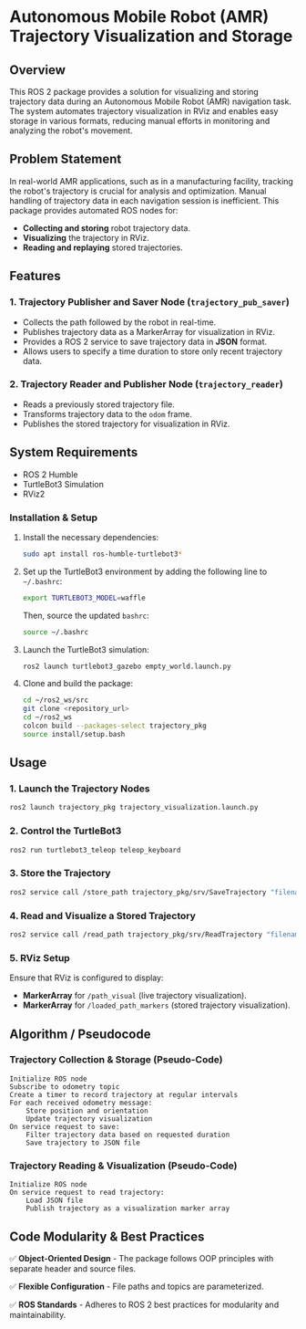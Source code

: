 # Autonomous Mobile Robot (AMR) Trajectory Visualization and Storage

## Overview
This ROS 2 package provides a solution for visualizing and storing trajectory data during an Autonomous Mobile Robot (AMR) navigation task. The system automates trajectory visualization in RViz and enables easy storage in various formats, reducing manual efforts in monitoring and analyzing the robot's movement.

## Problem Statement
In real-world AMR applications, such as in a manufacturing facility, tracking the robot's trajectory is crucial for analysis and optimization. Manual handling of trajectory data in each navigation session is inefficient. This package provides automated ROS nodes for:
- **Collecting and storing** robot trajectory data.
- **Visualizing** the trajectory in RViz.
- **Reading and replaying** stored trajectories.

## Features
### 1. Trajectory Publisher and Saver Node (`trajectory_pub_saver`)
- Collects the path followed by the robot in real-time.
- Publishes trajectory data as a MarkerArray for visualization in RViz.
- Provides a ROS 2 service to save trajectory data in **JSON** format.
- Allows users to specify a time duration to store only recent trajectory data.

### 2. Trajectory Reader and Publisher Node (`trajectory_reader`)
- Reads a previously stored trajectory file.
- Transforms trajectory data to the `odom` frame.
- Publishes the stored trajectory for visualization in RViz.

## System Requirements
- ROS 2 Humble
- TurtleBot3 Simulation
- RViz2

### Installation & Setup
1. Install the necessary dependencies:
   ```bash
   sudo apt install ros-humble-turtlebot3*
   ```
2. Set up the TurtleBot3 environment by adding the following line to `~/.bashrc`:
   ```bash
   export TURTLEBOT3_MODEL=waffle
   ```
   Then, source the updated `bashrc`:
   ```bash
   source ~/.bashrc
   ```

3. Launch the TurtleBot3 simulation:
   ```bash
   ros2 launch turtlebot3_gazebo empty_world.launch.py
   ```
4. Clone and build the package:
   ```bash
   cd ~/ros2_ws/src
   git clone <repository_url>
   cd ~/ros2_ws
   colcon build --packages-select trajectory_pkg
   source install/setup.bash
   ```

## Usage
### 1. Launch the Trajectory Nodes
```bash
ros2 launch trajectory_pkg trajectory_visualization.launch.py
```

### 2. Control the TurtleBot3
```bash
ros2 run turtlebot3_teleop teleop_keyboard
```

### 3. Store the Trajectory
```bash
ros2 service call /store_path trajectory_pkg/srv/SaveTrajectory "filename: 'my_path' duration: 10.0"
```

### 4. Read and Visualize a Stored Trajectory
```bash
ros2 service call /read_path trajectory_pkg/srv/ReadTrajectory "filename: 'my_path'"
```

### 5. RViz Setup
Ensure that RViz is configured to display:
- **MarkerArray** for `/path_visual` (live trajectory visualization).
- **MarkerArray** for `/loaded_path_markers` (stored trajectory visualization).

## Algorithm / Pseudocode
### Trajectory Collection & Storage (Pseudo-Code)
```
Initialize ROS node
Subscribe to odometry topic
Create a timer to record trajectory at regular intervals
For each received odometry message:
    Store position and orientation
    Update trajectory visualization
On service request to save:
    Filter trajectory data based on requested duration
    Save trajectory to JSON file
```

### Trajectory Reading & Visualization (Pseudo-Code)
```
Initialize ROS node
On service request to read trajectory:
    Load JSON file
    Publish trajectory as a visualization marker array
```

## Code Modularity & Best Practices
✅ **Object-Oriented Design** - The package follows OOP principles with separate header and source files.

✅ **Flexible Configuration** - File paths and topics are parameterized.

✅ **ROS Standards** - Adheres to ROS 2 best practices for modularity and maintainability.
